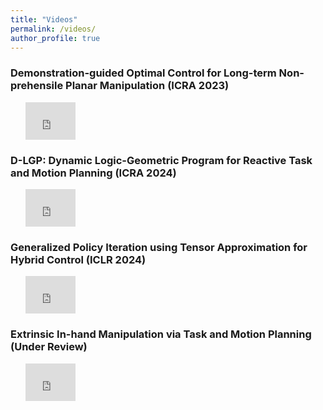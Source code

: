```yaml
---
title: "Videos"
permalink: /videos/
author_profile: true
---
```


<h3>Demonstration-guided Optimal Control for Long-term Non-prehensile Planar Manipulation (ICRA 2023)</h3>

<ul>
	<iframe width='80' height='60' src='https://www.youtube.com//embed/ZoH_56YhcAA' frameborder='0' allowfullscreen></iframe>
</ul>

<h3>D-LGP: Dynamic Logic-Geometric Program for Reactive Task and Motion Planning (ICRA 2024)</h3>

<ul>
	<iframe width='80' height='60' src='https://www.youtube.com/embed/cY2Ub1gC5Lo' frameborder='0' allowfullscreen></iframe>
</ul>


<h3>Generalized Policy Iteration using Tensor Approximation for Hybrid Control (ICLR 2024)</h3>
<ul>
	<iframe width='80' height='60' src='https://www.youtube.com/embed/OIAKxdUzRmU' frameborder='0' allowfullscreen></iframe>
</ul>

<h3>Extrinsic In-hand Manipulation via Task and Motion Planning (Under Review)</h3>
<ul>
	<iframe width='80' height='60' src='https://www.youtube.com/embed/ZMdZRrR3lRo' frameborder='0' allowfullscreen></iframe>
</ul>

<!-- ---
layout: archive
title: "Videos"
permalink: /videos/
author_profile: true
---

{% include base_path %}


{% for post in site.videos %}
  {% include archive-single.html %}
{% endfor %} -->
